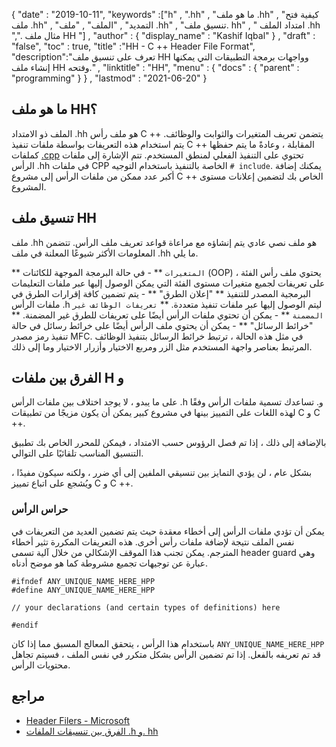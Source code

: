 {
  "date" : "2019-10-11",
  "keywords" :["h" , ".hh" , "ما هو ملف .hh" , "كيفية فتح ملف .hh" , "التمديد" , "الملف" , "ملف .hh" , "تنسيق ملف. hh" , " امتداد الملف .hh ",". مثال ملف HH "] ,
  "author" : {
    "display_name" : "Kashif Iqbal"
} ,
  "draft" : "false",
  "toc" : true,
  "title" :"HH - C ++ Header File Format",
  "description":"تعرف على تنسيق ملف HH وواجهات برمجة التطبيقات التي يمكنها إنشاء ملف HH وفتحه." ,
  "linktitle" : "HH",
  "menu" : {
    "docs" : {
      "parent" : "programming"
}
} ,
  "lastmod" : "2021-06-20"
}

## ما هو ملف HH؟

الملف ذو الامتداد .hh هو ملف رأس C ++ يتضمن تعريف المتغيرات والثوابت والوظائف. يتم استخدام هذه التعريفات بواسطة ملفات تنفيذ C ++ المقابلة ، وعادةً ما يتم حفظها كملفات [.cpp](/ar/programming/cpp/) تحتوي على التنفيذ الفعلي لمنطق المستخدم. تتم الإشارة إلى ملفات الرأس .hh في ملفات CPP الخاصة بالتنفيذ باستخدام التوجيه `# include`. يمكنك إضافة أكبر عدد ممكن من ملفات الرأس إلى مشروع C ++ الخاص بك لتضمين إعلانات مستوى المشروع.

## تنسيق ملف HH

ملف .hh هو ملف نصي عادي يتم إنشاؤه مع مراعاة قواعد تعريف ملف الرأس. تتضمن المعلومات الأكثر شيوعًا المعلنة في ملف .hh ما يلي.

** `المتغيرات` ** - في حالة البرمجة الموجهة للكائنات (OOP) ، يحتوي ملف رأس الفئة على تعريفات لجميع متغيرات مستوى الفئة التي يمكن الوصول إليها عبر ملفات التعليمات البرمجية المصدر للتنفيذ
** "إعلان الطرق" ** - يتم تضمين كافة إقرارات الطرق في ملفات الرأس .h ليتم الوصول إليها عبر ملفات تنفيذ متعددة.
** `تعريفات الوظائف غير المضمنة` ** - يمكن أن تحتوي ملفات الرأس أيضًا على تعريفات للطرق غير المضمنة.
** "خرائط الرسائل" ** - يمكن أن يحتوي ملف الرأس أيضًا على خرائط رسائل في حالة تنفيذ رمز مصدر MFC. في مثل هذه الحالة ، ترتبط خرائط الرسائل بتنفيذ الوظائف المرتبط بعناصر واجهة المستخدم مثل الزر ومربع الاختيار وأزرار الاختيار وما إلى ذلك.

## الفرق بين ملفات H و

على ما يبدو ، لا يوجد اختلاف بين ملفات الرأس .h و. تساعدك تسمية ملفات الرأس وفقًا لهذه اللغات على التمييز بينها في مشروع كبير يمكن أن يكون مزيجًا من تطبيقات C و C ++.

بالإضافة إلى ذلك ، إذا تم فصل الرؤوس حسب الامتداد ، فيمكن للمحرر الخاص بك تطبيق التنسيق المناسب تلقائيًا على التوالي.

بشكل عام ، لن يؤدي التمايز بين تنسيقي الملفين إلى أي ضرر ، ولكنه سيكون مفيدًا ، ويُشجع على اتباع تمييز C و C ++.

### حراس الرأس

يمكن أن تؤدي ملفات الرأس إلى أخطاء معقدة حيث يتم تضمين العديد من التعريفات في نفس الملف نتيجة لإضافة ملفات رأس أخرى. هذه التعريفات المكررة تثير أخطاء المترجم. يمكن تجنب هذا الموقف الإشكالي من خلال آلية تسمى header guard وهي عبارة عن توجيهات تجميع مشروطة كما هو موضح أدناه.

```
#ifndef ANY_UNIQUE_NAME_HERE_HPP
#define ANY_UNIQUE_NAME_HERE_HPP

// your declarations (and certain types of definitions) here

#endif
```
باستخدام هذا الرأس ، يتحقق المعالج المسبق مما إذا كان `ANY_UNIQUE_NAME_HERE_HPP` قد تم تعريفه بالفعل. إذا تم تضمين الرأس بشكل متكرر في نفس الملف ، فسيتم تجاهل محتويات الرأس.

## مراجع

* [Header Filers - Microsoft](https://docs.microsoft.com/en-us/cpp/cpp/header-files-cpp؟view=msvc-160)
* [الفرق بين تنسيقات الملفات .h و. hh](https://stackoverflow.com/questions/10354321/c-reason-why-using-hh-as-extension-for-c-header-files)

